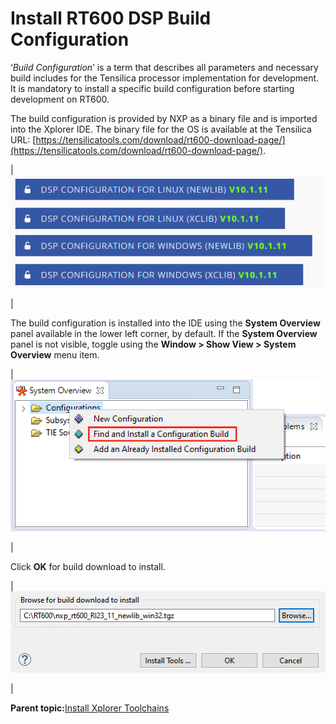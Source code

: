 # Install RT600 DSP Build Configuration

‘*Build Configuration*’ is a term that describes all parameters and necessary build includes for the Tensilica processor implementation for development. It is mandatory to install a specific build configuration before starting development on RT600.

The build configuration is provided by NXP as a binary file and is imported into the Xplorer IDE. The binary file for the OS is available at the Tensilica URL: [https://tensilicatools.com/download/rt600-download-page/](https://tensilicatools.com/download/rt600-download-page/).

|![](../images/image8.png "Binary files for OS")

|

The build configuration is installed into the IDE using the **System Overview** panel available in the lower left corner, by default. If the **System Overview** panel is not visible, toggle using the **Window \> Show View \> System Overview** menu item.

|![](../images/image9.png "System Overview panel ")

|

Click **OK** for build download to install.

|![](../images/image10.png)

|

**Parent topic:**[Install Xplorer Toolchains](../topics/install_xplorer_toolchains.md)

